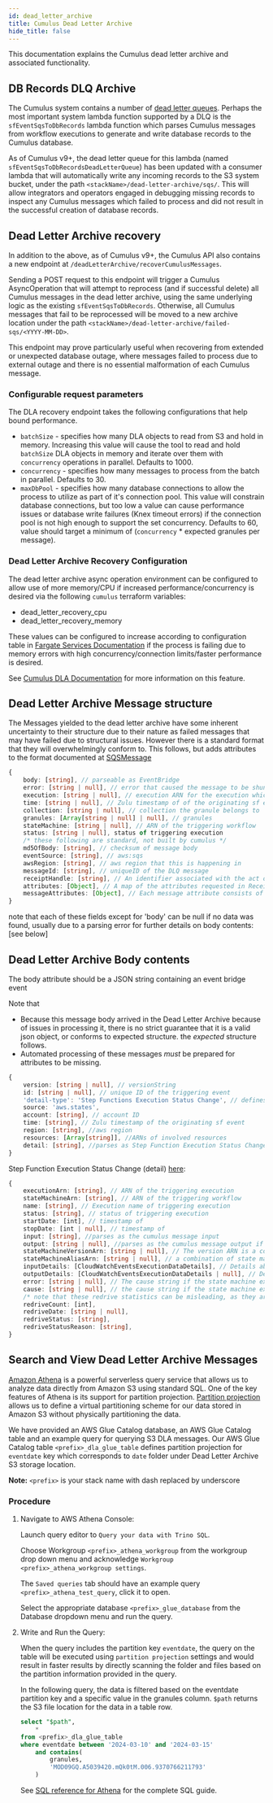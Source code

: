 ```yaml
---
id: dead_letter_archive
title: Cumulus Dead Letter Archive
hide_title: false
---
```


This documentation explains the Cumulus dead letter archive and associated functionality.

## DB Records DLQ Archive

The Cumulus system contains a number of [dead letter queues](./lambda_dead_letter_queue.md). Perhaps the most important system lambda function supported by a DLQ is the `sfEventSqsToDbRecords` lambda function which parses Cumulus messages from workflow executions to generate and write database records to the Cumulus database.

As of Cumulus v9+, the dead letter queue for this lambda (named `sfEventSqsToDbRecordsDeadLetterQueue`) has been updated with a consumer lambda that will automatically write any incoming records to the S3 system bucket, under the path `<stackName>/dead-letter-archive/sqs/`. This will allow integrators and operators engaged in debugging missing records to inspect any Cumulus messages which failed to process and did not result in the successful creation of database records.

## Dead Letter Archive recovery

In addition to the above, as of Cumulus v9+, the Cumulus API also contains a new endpoint at `/deadLetterArchive/recoverCumulusMessages`.

Sending a POST request to this endpoint will trigger a Cumulus AsyncOperation that will attempt to reprocess (and if successful delete) all Cumulus messages in the dead letter archive, using the same underlying logic as the existing `sfEventSqsToDbRecords`. Otherwise, all Cumulus messages that fail to be reprocessed will be moved to a new archive location under the path `<stackName>/dead-letter-archive/failed-sqs/<YYYY-MM-DD>`.

This endpoint may prove particularly useful when recovering from extended or unexpected database outage, where messages failed to process due to external outage and there is no essential malformation of each Cumulus message.

### Configurable request parameters

The DLA recovery endpoint takes the following configurations that help bound performance.

- `batchSize` - specifies how many DLA objects to read from S3 and hold in memory.    Increasing this value will cause the tool to read and hold `batchSize` DLA objects in memory and iterate over them with `concurrency` operations in parallel.   Defaults to 1000.
- `concurrency` - specifies how many messages to process from the batch in parallel.  Defaults to 30.
- `maxDbPool` - specifies how many database connections to allow the process to utilize as part of it's connection pool.     This value will constrain database connections, but too low a value can cause performance issues or database write failures (Knex timeout errors) if the connection pool is not high enough to support the set concurrency.   Defaults to 60, value should target a minimum of (`concurrency` * expected granules per message).

### Dead Letter Archive Recovery Configuration

The dead letter archive async operation environment can be configured to allow use of more memory/CPU if increased performance/concurrency is desired via the following `cumulus` terraform variables:

- dead_letter_recovery_cpu
- dead_letter_recovery_memory

These values can be configured to increase according to configuration table in [Fargate Services Documentation](https://docs.aws.amazon.com/AmazonECS/latest/developerguide/fargate-tasks-services.html) if the process is failing due to memory errors with high concurrency/connection limits/faster performance is desired.

See [Cumulus DLA Documentation](https://nasa.github.io/cumulus/docs/features/dead_letter_archive) for more information on this feature.

## Dead Letter Archive Message structure

The Messages yielded to the dead letter archive have some inherent uncertainty to their structure due to their nature as failed messages that may have failed due to structural issues. However there is a standard format that they will overwhelmingly conform to. This follows, but adds attributes to the format documented at [SQSMessage](https://docs.aws.amazon.com/AWSSimpleQueueService/latest/APIReference/API_Message.html)

```ts
{
    body: [string], // parseable as EventBridge
    error: [string | null], // error that caused the message to be shunted to the DLQ
    execution: [string | null], // execution ARN for the execution which created the originating sf event
    time: [string | null], // Zulu timestamp of of the originating sf event
    collection: [string | null], // collection the granule belongs to
    granules: [Array[string | null] | null], // granules
    stateMachine: [string | null], // ARN of the triggering workflow
    status: [string | null], status of triggering execution
    /* these following are standard, not built by cumulus */
    md5OfBody: [string], // checksum of message body
    eventSource: [string], // aws:sqs
    awsRegion: [string], // aws region that this is happening in
    messageId: [string], // uniqueID of the DLQ message
    receiptHandle: [string], // An identifier associated with the act of receiving the message. A new receipt handle is returned every time you receive a message.
    attributes: [Object], // A map of the attributes requested in ReceiveMessage to their respective values.
    messageAttributes: [Object], // Each message attribute consists of a Name, Type, and Value.
}
```

note that each of these fields except for 'body' can be null if no data was found, usually due to a parsing error
for further details on body contents: [see below]

## Dead Letter Archive Body contents

The body attribute should be a JSON string containing an event bridge event

Note that

- Because this message body arrived in the Dead Letter Archive because of issues in processing it, there is no strict guarantee that it is a valid json object, or conforms to expected structure. the *expected* structure follows.
- Automated processing of these messages *must* be prepared for attributes to be missing.

```ts
{
    version: [string | null], // versionString
    id: [string | null], // unique ID of the triggering event
    'detail-type': 'Step Functions Execution Status Change', // defines the below 'detail' spec
    source: 'aws.states',
    account: [string], // account ID
    time: [string], // Zulu timestamp of the originating sf event
    region: [string], //aws region
    resources: [Array[string]], //ARNs of involved resources
    detail: [string], //parses as Step Function Execution Status Change object, see below
}
```

Step Function Execution Status Change (detail) [here](https://docs.aws.amazon.com/AWSJavaScriptSDK/v3/latest/Package/-aws-sdk-client-sfn/Interface/DescribeExecutionCommandOutput/):

```ts
{
    executionArn: [string], // ARN of the triggering execution
    stateMachineArn: [string], // ARN of the triggering workflow
    name: [string], // Execution name of triggering execution
    status: [string], // status of triggering execution
    startDate: [int], // timestamp of
    stopDate: [int | null], // timestamp of
    input: [string], //parses as the cumulus message input
    output: [string | null], //parses as the cumulus message output if execution succeeded
    stateMachineVersionArn: [string | null], // The version ARN is a combination of state machine ARN and the version number separated by a colon (:)
    stateMachineAliasArn: [string | null], // a combination of state machine ARN and the alias name separated by a colon (:)
    inputDetails: [CloudWatchEventsExecutionDataDetails], // Details about execution input
    outputDetails: [CloudWatchEventsExecutionDataDetails | null], // Details about execution output
    error: [string | null], // The cause string if the state machine execution failed (most errors that send to the DLA will not have a *caught* failure that does not arrive here)
    cause: [string | null], // the cause string if the state machine execution failed
    /* note that these redrive statistics can be misleading, as they are not referring to the execution that failed if the triggering execution was sfEventSqsToDbRecords*/
    redriveCount: [int],
    redriveDate: [string | null],
    redriveStatus: [string],
    redriveStatusReason: [string],
}
```

## Search and View Dead Letter Archive Messages

[Amazon Athena](https://docs.aws.amazon.com/athena/latest/ug/what-is.html) is a powerful serverless query service that allows us
to analyze data directly from Amazon S3 using standard SQL. One of the key features of Athena is its support for partition
projection. [Partition projection](https://docs.aws.amazon.com/athena/latest/ug/partition-projection.html) allows us to define a
virtual partitioning scheme for our data stored in Amazon S3 without physically partitioning the data.

We have provided an AWS Glue Catalog database, an AWS Glue Catalog table and an example query for querying S3 DLA messages.
Our AWS Glue Catalog table `<prefix>_dla_glue_table` defines partition projection for `eventdate` key which corresponds
to `date` folder under Dead Letter Archive S3 storage location.

**Note:** `<prefix>` is your stack name with dash replaced by underscore

### Procedure

1. Navigate to AWS Athena Console:

    Launch query editor to `Query your data with Trino SQL`.

    Choose Workgroup `<prefix>_athena_workgroup` from the workgroup drop down menu and acknowledge `Workgroup <prefix>_athena_workgroup settings`.

    The `Saved queries` tab should have an example query `<prefix>_athena_test_query`, click it to open.

    Select the appropriate database `<prefix>_glue_database` from the Database dropdown menu and run the query.

2. Write and Run the Query:

    When the query includes the partition key `eventdate`, the query on the table will be executed using `partition projection`
    settings and would result in faster results by directly scanning the folder and files based on the partition information
    provided in the query.

    In the following query, the data is filtered based on the eventdate partition key and a specific value in the granules column.
    `$path` returns the S3 file location for the data in a table row.

    ```sql
    select "$path",
        *
    from <prefix>_dla_glue_table
    where eventdate between '2024-03-10' and '2024-03-15'
        and contains(
            granules,
            'MOD09GQ.A5039420.mQk0tM.006.9370766211793'
        )
    ```

    See [SQL reference for Athena](https://docs.aws.amazon.com/athena/latest/ug/ddl-sql-reference.html) for the complete SQL guide.
